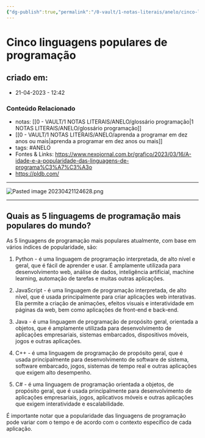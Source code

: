 ```yaml
---
{"dg-publish":true,"permalink":"/0-vault/1-notas-literais/anelo/cinco-linguagens-populares-de-programacao/","tags":["ANELO"],"dgHomeLink":true,"dgShowLocalGraph":true,"dgShowFileTree":true,"dgEnableSearch":true}
---
```


# Cinco linguagens populares de programação

## criado em: 
-  21-04-2023 - 12:42

### Conteúdo Relacionado
- notas: [[0 - VAULT/1 NOTAS LITERAIS/ANELO/glossário programação\|1 NOTAS LITERAIS/ANELO/glossário programação]]
- [[0 - VAULT/1 NOTAS LITERAIS/ANELO/aprenda a programar em dez anos ou mais\|aprenda a programar em dez anos ou mais]]
- tags: #ANELO
- Fontes & Links: https://www.nexojornal.com.br/grafico/2023/03/16/A-idade-e-a-popularidade-das-linguagens-de-programa%C3%A7%C3%A3o
- https://pldb.com/

---
![Pasted image 20230421124628.png](/img/user/0%20-%20VAULT/1%20NOTAS%20LITERAIS/ANELO/Pasted%20image%2020230421124628.png)

---

## Quais as 5 linguagems de programação mais populares do mundo?

As 5 linguagens de programação mais populares atualmente, com base em vários índices de popularidade, são:

1.  Python - é uma linguagem de programação interpretada, de alto nível e geral, que é fácil de aprender e usar. É amplamente utilizada para desenvolvimento web, análise de dados, inteligência artificial, machine learning, automação de tarefas e muitas outras aplicações.
    
2.  JavaScript - é uma linguagem de programação interpretada, de alto nível, que é usada principalmente para criar aplicações web interativas. Ela permite a criação de animações, efeitos visuais e interatividade em páginas da web, bem como aplicações de front-end e back-end.
    
3.  Java - é uma linguagem de programação de propósito geral, orientada a objetos, que é amplamente utilizada para desenvolvimento de aplicações empresariais, sistemas embarcados, dispositivos móveis, jogos e outras aplicações.
    
4.  C++ - é uma linguagem de programação de propósito geral, que é usada principalmente para desenvolvimento de software de sistema, software embarcado, jogos, sistemas de tempo real e outras aplicações que exigem alto desempenho.
    
5.  C# - é uma linguagem de programação orientada a objetos, de propósito geral, que é usada principalmente para desenvolvimento de aplicações empresariais, jogos, aplicativos móveis e outras aplicações que exigem interatividade e escalabilidade.
    

É importante notar que a popularidade das linguagens de programação pode variar com o tempo e de acordo com o contexto específico de cada aplicação.

